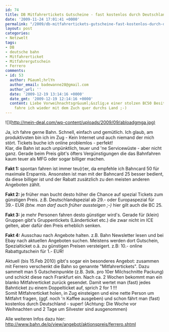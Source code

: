 ```yaml
---
id: 74
title: DB Mitfahrertickets Gutscheine - fast kostenlos durch Deutschland fahren!
date: '2009-11-24 17:01:41 +0000'
permalink: "/2009/db-mitfahrertickets-gutscheine-fast-kostenlos-durch-deutschland-fahren/"
layout: post
categories:
- Netzwelt
tags:
- DB
- deutsche bahn
- Mitfahrerticket
- Mitfahrergutschein
- Ferrero
comments:
- id: 53
  author: P&auml;hrlYn
  author_email: badewanne28@gmail.com
  author_url: ''
  date: '2009-12-19 13:14:16 +0000'
  date_gmt: '2009-12-19 12:14:16 +0000'
  content: Liebe Vorweihnachtsgr&uuml;&szlig;e einer stolzen BC50 Besitzerin; morgen
    fahre ich wieder mit dem Zuch quer durchs Land ;-)
---
```

![](<http://mein-deal.com/wp-content/uploads/2009/09/abloadgmga.jpg)>

Ja, ich fahre gerne Bahn. Schnell, einfach und gemütlich. Ich glaub, am produktivsten bin ich im Zug - Kein Internet und auch niemand der mich stört. Tickets buche ich online problemlos - perfekt!  
Klar, die Bahn ist auch unpünktlich, teuer und 'ne Servicewüste - aber nicht ganz. Gerade beim Preis gibt's öfters Vergünstigungen die das Bahnfahren kaum teuer als MFG oder sogar billiger machen.

**Fakt 1:** spontan fahren ist immer teu(r)er, da empfehle ich Bahncard 50 für maximale Ersparnis. Ansonsten ist man mit der Bahncard 25 besser bedient, da diese billiger ist und der Rabatt zusätzlich zu den meisten anderen Angeboten zählt.

**Fakt 2:** je früher man bucht desto höher die Chance auf spezial Tickets zum günstigen Preis. z.B. Deutschlandspezial ab 29.- oder Europaspezial für 39.- EUR _(btw. man darf auch früher aussteigen ;-)_ hier gilt auch die BC 25.

**Fakt 3:** je mehr Personen fahren desto günstiger wird's. Gerade für (klein) Gruppen gibt's Gruppentickets (Länderticket etc.) die zwar nicht im ICE gelten, aber dafür den Preis erheblich senken.

**Fakt 4:** Ausschau nach Angebote halten. z.B. Bahn Newsletter lesen und bei Ebay nach aktuellen Angeboten suchen. Meistens werden dort Gutschein, Spezialticket o.ä. zu günstigen Preisen versteigert. z.B: 10.- online Rabattgutschein für 1.- EUR!

Aktuell (bis 15.Feb 2010) gibt's sogar ein besonderes Angebot: zusammen mit Ferrero verschenkt die Bahn so genannte "Mitfahrertickets". Dazu sammelt man 5 Gutscheinpunkte (z.B. 3stk. pro 10er Milchschnitte Packung) und schickt diese nach Frankfurt ein. Nach ca. 2 Wochen bekommt man ein blanko Mitfahrerticket zurück gesendet. Damit wertet man (fast) jedes Bahnticket zu einem Doppelticket auf, sprich 2 for 1 !!!  
Somit Mitfahrerticket holen, in Zug einsteigen und eine nette Person um Mitfahrt fragen, (ggf. noch 'n Kaffee ausgeben) und schon fährt man (fast) kostenlos durch Deutschland - super! (Achtung: Die Woche vor Weihnachten und 2 Tage um Silvester sind ausgenommen)

Alle weiteren Infos dazu hier:  
<http://www.bahn.de/p/view/angebot/aktionspreis/ferrero.shtml>